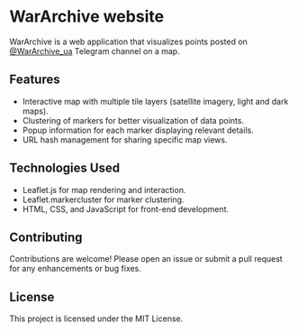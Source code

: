 # WarArchive website

WarArchive is a web application that visualizes points posted on [@WarArchive_ua](https://t.me/WarArchive_ua) Telegram channel on a map.

## Features

- Interactive map with multiple tile layers (satellite imagery, light and dark maps).
- Clustering of markers for better visualization of data points.
- Popup information for each marker displaying relevant details.
- URL hash management for sharing specific map views.

## Technologies Used

- Leaflet.js for map rendering and interaction.
- Leaflet.markercluster for marker clustering.
- HTML, CSS, and JavaScript for front-end development.

## Contributing

Contributions are welcome! Please open an issue or submit a pull request for any enhancements or bug fixes.

## License

This project is licensed under the MIT License.
